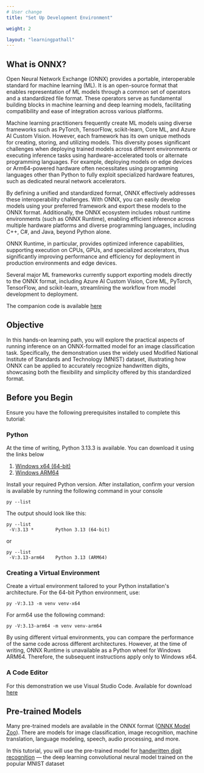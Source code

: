```yaml
---
# User change
title: "Set Up Development Environment"

weight: 2

layout: "learningpathall"
---
```


## What is ONNX?
Open Neural Network Exchange (ONNX) provides a portable, interoperable standard for machine learning (ML). It is an open-source format that enables representation of ML models through a common set of operators and a standardized file format. These operators serve as fundamental building blocks in machine learning and deep learning models, facilitating compatibility and ease of integration across various platforms.

Machine learning practitioners frequently create ML models using diverse frameworks such as PyTorch, TensorFlow, scikit-learn, Core ML, and Azure AI Custom Vision. However, each framework has its own unique methods for creating, storing, and utilizing models. This diversity poses significant challenges when deploying trained models across different environments or executing inference tasks using hardware-accelerated tools or alternate programming languages. For example, deploying models on edge devices or Arm64-powered hardware often necessitates using programming languages other than Python to fully exploit specialized hardware features, such as dedicated neural network accelerators.

By defining a unified and standardized format, ONNX effectively addresses these interoperability challenges. With ONNX, you can easily develop models using your preferred framework and export these models to the ONNX format. Additionally, the ONNX ecosystem includes robust runtime environments (such as ONNX Runtime), enabling efficient inference across multiple hardware platforms and diverse programming languages, including C++, C#, and Java, beyond Python alone.

ONNX Runtime, in particular, provides optimized inference capabilities, supporting execution on CPUs, GPUs, and specialized accelerators, thus significantly improving performance and efficiency for deployment in production environments and edge devices.

Several major ML frameworks currently support exporting models directly to the ONNX format, including Azure AI Custom Vision, Core ML, PyTorch, TensorFlow, and scikit-learn, streamlining the workflow from model development to deployment.

The companion code is available [here](https://github.com/dawidborycki/ONNX.WoA/tree/main)

## Objective
In this hands-on learning path, you will explore the practical aspects of running inference on an ONNX-formatted model for an image classification task. Specifically, the demonstration uses the widely used Modified National Institute of Standards and Technology (MNIST) dataset, illustrating how ONNX can be applied to accurately recognize handwritten digits, showcasing both the flexibility and simplicity offered by this standardized format.

## Before you Begin
Ensure you have the following prerequisites installed to complete this tutorial:

### Python
At the time of writing, Python 3.13.3 is available. You can download it using the links below
1. [Windows x64 (64-bit)](https://www.python.org/ftp/python/3.13.3/python-3.13.3-amd64.exe)
2. [Windows ARM64](https://www.python.org/ftp/python/3.13.3/python-3.13.3-arm64.exe)

Install your required Python version. After installation, confirm your version is available by running the following command in your console

```console
py --list
```

The output should look like this:

```output
py --list       
 -V:3.13 *        Python 3.13 (64-bit)
```
or
```output
py --list
 -V:3.13-arm64    Python 3.13 (ARM64)
```

### Creating a Virtual Environment
Create a virtual environment tailored to your Python installation's architecture. For the 64-bit Python environment, use:
```console
py -V:3.13 -m venv venv-x64 
```

For arm64 use the following command:
```console
py -V:3.13-arm64 -m venv venv-arm64
```

By using different virtual environments, you can compare the performance of the same code across different architectures. However, at the time of writing, ONNX Runtime is unavailable as a Python wheel for Windows ARM64. Therefore, the subsequent instructions apply only to Windows x64.

### A Code Editor 
For this demonstration we use Visual Studio Code. Available for download [here](https://code.visualstudio.com/download)

## Pre-trained Models
Many pre-trained models are available in the ONNX format ([ONNX Model Zoo](https://github.com/onnx/models)). There are models for image classification, image recognition, machine translation, language modeling, speech, audio processing, and more. 
 
In this tutorial, you will use the pre-trained model for [handwritten digit recognition](https://github.com/onnx/models/tree/main/validated/vision/classification/mnist) — the deep learning convolutional neural model trained on the popular MNIST dataset
